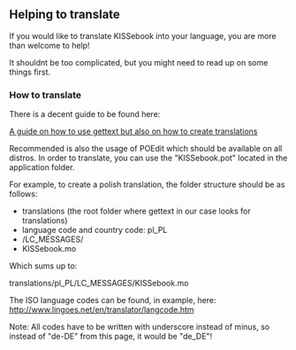 ## Helping to translate

If you would like to translate KISSebook into your language, you are more than welcome to help!

It shouldnt be too complicated, but you might need to read up on some things first.

### How to translate

There is a decent guide to be found here:

[A guide on how to use gettext but also on how to create translations](http://www.mirrorservice.org/pub/NetBSD/NetBSD-release-6/src/gnu/dist/gettext/gettext-tools/doc/tutorial.html)

Recommended is also the usage of POEdit which should be available on all distros. In order to translate, you can use the "KISSebook.pot" located in the application folder.


For example, to create a polish translation, the folder structure should be as follows:

- translations (the root folder where gettext in our case looks for translations)
- language code and country code: pl_PL
- /LC_MESSAGES/
- KISSebook.mo


Which sums up to:

translations/pl_PL/LC_MESSAGES/KISSebook.mo


The ISO language codes can be found, in example, here:
http://www.lingoes.net/en/translator/langcode.htm

Note: All codes have to be written with underscore instead of minus, so instead of "de-DE" from this page, it would be "de_DE"!
